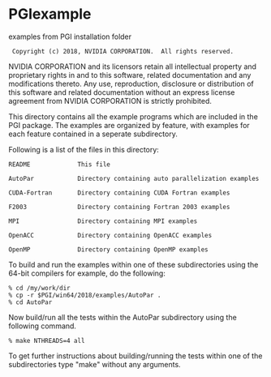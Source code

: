 # PGIexample
examples from PGI installation folder



     Copyright (c) 2018, NVIDIA CORPORATION.  All rights reserved.

NVIDIA CORPORATION and its licensors retain all intellectual property
and proprietary rights in and to this software, related documentation
and any modifications thereto.  Any use, reproduction, disclosure or
distribution of this software and related documentation without an 
express license agreement from NVIDIA CORPORATION is strictly 
prohibited.


This directory contains all the example programs which are included in 
the PGI package.  The examples are organized by feature, with examples 
for each feature contained in a seperate subdirectory. 

Following is a list of the files in this directory:

    README             This file

    AutoPar            Directory containing auto parallelization examples

    CUDA-Fortran       Directory containing CUDA Fortran examples

    F2003              Directory containing Fortran 2003 examples

    MPI                Directory containing MPI examples

    OpenACC            Directory containing OpenACC examples

    OpenMP             Directory containing OpenMP examples


 
To build and run the examples within one of these subdirectories using 
the 64-bit compilers for example, do the following:

    % cd /my/work/dir
    % cp -r $PGI/win64/2018/examples/AutoPar .
    % cd AutoPar

Now build/run all the tests within the AutoPar subdirectory using the 
following command.

    % make NTHREADS=4 all

To get further instructions about building/running the tests within one
of the subdirectories type "make" without any arguments.

